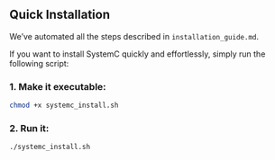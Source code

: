 ## Quick Installation

We’ve automated all the steps described in `installation_guide.md`.

If you want to install SystemC quickly and effortlessly, simply run the following script:

### 1. Make it executable:

```bash
chmod +x systemc_install.sh
```

### 2. Run it:

```bash
./systemc_install.sh
```